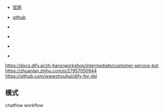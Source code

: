 

- [官网](https://dify.ai/)
- [github](https://github.com/langgenius/dify)


- []()
- []()
- []()
- []()


https://docs.dify.ai/zh-hans/workshop/intermediate/customer-service-bot
https://zhuanlan.zhihu.com/p/27957050944
https://github.com/wwwzhouhui/dify-for-dsl

## 模式

chatflow
workflow
